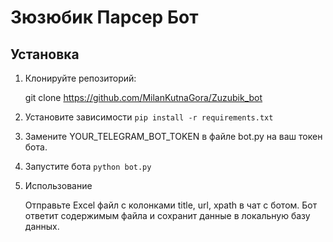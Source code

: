 # Зюзюбик Парсер Бот

## Установка

1. Клонируйте репозиторий:
  
   git clone <https://github.com/MilanKutnaGora/Zuzubik_bot>
   
   
2. Установите зависимости
`pip install -r requirements.txt`

3. Замените YOUR_TELEGRAM_BOT_TOKEN в файле bot.py на ваш токен бота.
4. Запустите бота
`python bot.py`
5. Использование

   Отправьте Excel файл с колонками title, url, xpath в чат с ботом.
   Бот ответит содержимым файла и сохранит данные в локальную базу данных.
